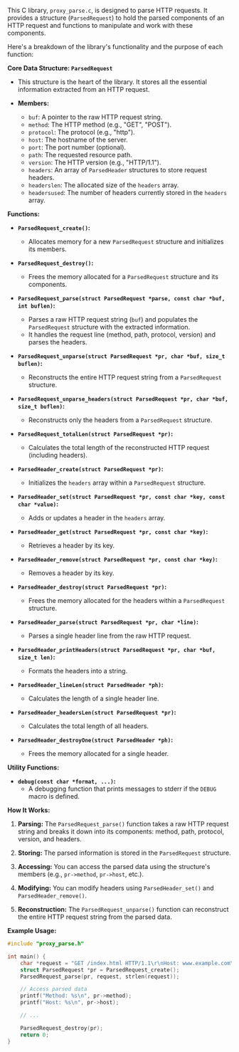 This C library, `proxy_parse.c`, is designed to parse HTTP requests. It provides a structure (`ParsedRequest`) to hold the parsed components of an HTTP request and functions to manipulate and work with these components.

Here's a breakdown of the library's functionality and the purpose of each function:

**Core Data Structure: `ParsedRequest`**

* This structure is the heart of the library. It stores all the essential information extracted from an HTTP request.

* **Members:**
    * `buf`: A pointer to the raw HTTP request string.
    * `method`: The HTTP method (e.g., "GET", "POST").
    * `protocol`: The protocol (e.g., "http").
    * `host`: The hostname of the server.
    * `port`: The port number (optional).
    * `path`: The requested resource path.
    * `version`: The HTTP version (e.g., "HTTP/1.1").
    * `headers`: An array of `ParsedHeader` structures to store request headers.
    * `headerslen`: The allocated size of the `headers` array.
    * `headersused`: The number of headers currently stored in the `headers` array.

**Functions:**

* **`ParsedRequest_create()`:**
    * Allocates memory for a new `ParsedRequest` structure and initializes its members.

* **`ParsedRequest_destroy()`:**
    * Frees the memory allocated for a `ParsedRequest` structure and its components.

* **`ParsedRequest_parse(struct ParsedRequest *parse, const char *buf, int buflen)`:**
    * Parses a raw HTTP request string (`buf`) and populates the `ParsedRequest` structure with the extracted information.
    * It handles the request line (method, path, protocol, version) and parses the headers.

* **`ParsedRequest_unparse(struct ParsedRequest *pr, char *buf, size_t buflen)`:**
    * Reconstructs the entire HTTP request string from a `ParsedRequest` structure.

* **`ParsedRequest_unparse_headers(struct ParsedRequest *pr, char *buf, size_t buflen)`:**
    * Reconstructs only the headers from a `ParsedRequest` structure.

* **`ParsedRequest_totalLen(struct ParsedRequest *pr)`:**
    * Calculates the total length of the reconstructed HTTP request (including headers).

* **`ParsedHeader_create(struct ParsedRequest *pr)`:**
    * Initializes the `headers` array within a `ParsedRequest` structure.

* **`ParsedHeader_set(struct ParsedRequest *pr, const char *key, const char *value)`:**
    * Adds or updates a header in the `headers` array.

* **`ParsedHeader_get(struct ParsedRequest *pr, const char *key)`:**
    * Retrieves a header by its key.

* **`ParsedHeader_remove(struct ParsedRequest *pr, const char *key)`:**
    * Removes a header by its key.

* **`ParsedHeader_destroy(struct ParsedRequest *pr)`:**
    * Frees the memory allocated for the headers within a `ParsedRequest` structure.

* **`ParsedHeader_parse(struct ParsedRequest *pr, char *line)`:**
    * Parses a single header line from the raw HTTP request.

* **`ParsedHeader_printHeaders(struct ParsedRequest *pr, char *buf, size_t len)`:**
    * Formats the headers into a string.

* **`ParsedHeader_lineLen(struct ParsedHeader *ph)`:**
    * Calculates the length of a single header line.

* **`ParsedHeader_headersLen(struct ParsedRequest *pr)`:**
    * Calculates the total length of all headers.

* **`ParsedHeader_destroyOne(struct ParsedHeader *ph)`:**
    * Frees the memory allocated for a single header.

**Utility Functions:**

* **`debug(const char *format, ...)`:**
    * A debugging function that prints messages to stderr if the `DEBUG` macro is defined.

**How It Works:**

1. **Parsing:** The `ParsedRequest_parse()` function takes a raw HTTP request string and breaks it down into its components: method, path, protocol, version, and headers.

2. **Storing:** The parsed information is stored in the `ParsedRequest` structure.

3. **Accessing:** You can access the parsed data using the structure's members (e.g., `pr->method`, `pr->host`, etc.).

4. **Modifying:** You can modify headers using `ParsedHeader_set()` and `ParsedHeader_remove()`.

5. **Reconstruction:** The `ParsedRequest_unparse()` function can reconstruct the entire HTTP request string from the parsed data.

**Example Usage:**

```c
#include "proxy_parse.h"

int main() {
    char *request = "GET /index.html HTTP/1.1\r\nHost: www.example.com\r\n\r\n";
    struct ParsedRequest *pr = ParsedRequest_create();
    ParsedRequest_parse(pr, request, strlen(request));

    // Access parsed data
    printf("Method: %s\n", pr->method);
    printf("Host: %s\n", pr->host);

    // ...

    ParsedRequest_destroy(pr);
    return 0;
}
```